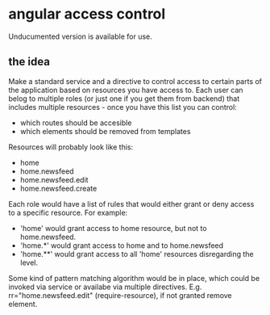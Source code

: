# angular access control
Unducumented version is available for use. 

## the idea
Make a standard service and a directive to control access to certain parts of the application based on resources you have access to. 
Each user can belog to multiple roles (or just one if you get them from backend) that includes multiple resources - once you have this list you can control:
* which routes should be accesible
* which elements should be removed from templates

Resources will probably look like this:
* home
* home.newsfeed
* home.newsfeed.edit
* home.newsfeed.create

Each role would have a list of rules that would either grant or deny access to a specific resource.
For example: 
* 'home' would grant access to home resource, but not to home.newsfeed.
* 'home.*' would grant access to home and to home.newsfeed
* 'home.**' would grant access to all 'home' resources disregarding the level. 

Some kind of pattern matching algorithm would be in place, which could be invoked via service or availabe via multiple directives. E.g. rr="home.newsfeed.edit" (require-resource), if not granted remove element.
